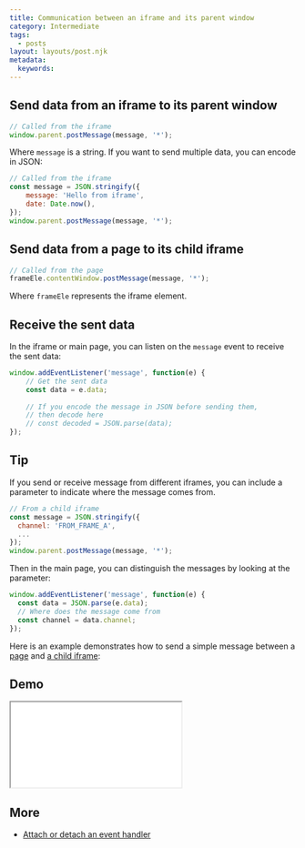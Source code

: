 ```yaml
---
title: Communication between an iframe and its parent window
category: Intermediate
tags:
  - posts
layout: layouts/post.njk
metadata:
  keywords:
---
```


## Send data from an iframe to its parent window

```js
// Called from the iframe
window.parent.postMessage(message, '*');
```

Where `message` is a string. If you want to send multiple data, you can encode in JSON:

```js
// Called from the iframe
const message = JSON.stringify({
    message: 'Hello from iframe',
    date: Date.now(),
});
window.parent.postMessage(message, '*');
```

## Send data from a page to its child iframe

```js
// Called from the page
frameEle.contentWindow.postMessage(message, '*');
```

Where `frameEle` represents the iframe element.

## Receive the sent data

In the iframe or main page, you can listen on the `message` event to receive the sent data:

```js
window.addEventListener('message', function(e) {
    // Get the sent data
    const data = e.data;
    
    // If you encode the message in JSON before sending them, 
    // then decode here
    // const decoded = JSON.parse(data);
});
```

## Tip

If you send or receive message from different iframes, you can include a parameter to indicate where the message comes from.

```js
// From a child iframe
const message = JSON.stringify({
  channel: 'FROM_FRAME_A',
  ...
});
window.parent.postMessage(message, '*');
```

Then in the main page, you can distinguish the messages by looking at the parameter:

```js
window.addEventListener('message', function(e) {
  const data = JSON.parse(e.data);
  // Where does the message come from
  const channel = data.channel;
});
```

Here is an example demonstrates how to send a simple message between a [page](https://github.com/phuoc-ng/html-dom/blob/master/demo/communication-between-an-iframe-and-its-parent-window/index.html) and [a child iframe](https://github.com/phuoc-ng/html-dom/blob/master/demo/communication-between-an-iframe-and-its-parent-window/iframe.html):

## Demo

<iframe src='/demo/communication-between-an-iframe-and-its-parent-window/index.html'></iframe>

## More

* [Attach or detach an event handler](/attach-or-detach-an-event-handler)